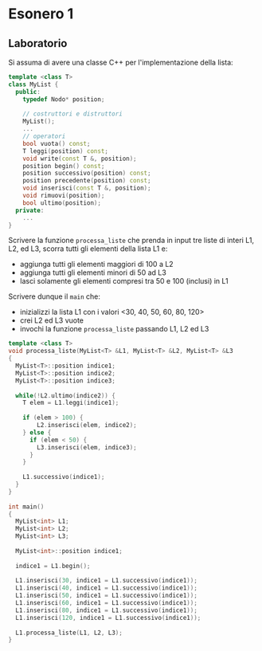# Esonero 1

## Laboratorio

Si assuma di avere una classe C++ per l'implementazione della lista:

```cpp
template <class T>
class MyList {
  public:
    typedef Nodo* position;
            
    // costruttori e distruttori
    MyList();
    ...
    // operatori
    bool vuota() const;
    T leggi(position) const;
    void write(const T &, position);
    position begin() const;
    position successivo(position) const;
    position precedente(position) const;
    void inserisci(const T &, position);
    void rimuovi(position);
    bool ultimo(position);
  private:
    ...
}
```
        
Scrivere la funzione `processa_liste` che prenda in input tre liste di interi L1, L2, ed L3, scorra tutti gli elementi della lista L1 e:
- aggiunga tutti gli elementi maggiori di 100 a L2
- aggiunga tutti gli elementi minori di 50 ad L3
- lasci solamente gli elementi compresi tra 50 e 100 (inclusi) in L1

Scrivere dunque il `main` che:
- inizializzi la lista L1 con i valori <30, 40, 50, 60, 80, 120>
- crei L2 ed L3 vuote
- invochi la funzione `processa_liste` passando L1, L2 ed L3

```cpp
template <class T> 
void processa_liste(MyList<T> &L1, MyList<T> &L2, MyList<T> &L3
{
  MyList<T>::position indice1;
  MyList<T>::position indice2;
  MyList<T>::position indice3;
          
  while(!L2.ultimo(indice2)) {
    T elem = L1.leggi(indice1);
    
    if (elem > 100) {
        L2.inserisci(elem, indice2);
    } else {
      if (elem < 50) {
        L3.inserisci(elem, indice3);
      }
    }
    
    L1.successivo(indice1);
  }
}
          
int main()
{
  MyList<int> L1;
  MyList<int> L2;
  MyList<int> L3;
            
  MyList<int>::position indice1;
            
  indice1 = L1.begin();
            
  L1.inserisci(30, indice1 = L1.successivo(indice1));
  L1.inserisci(40, indice1 = L1.successivo(indice1));
  L1.inserisci(50, indice1 = L1.successivo(indice1));
  L1.inserisci(60, indice1 = L1.successivo(indice1));
  L1.inserisci(80, indice1 = L1.successivo(indice1));
  L1.inserisci(120, indice1 = L1.successivo(indice1));
            
  L1.processa_liste(L1, L2, L3);
}
```
